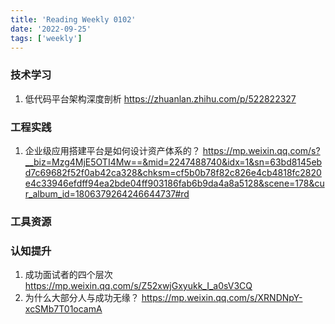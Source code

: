 ```yaml
---
title: 'Reading Weekly 0102'
date: '2022-09-25'
tags: ['weekly']
---
```


### 技术学习

1. 低代码平台架构深度剖析 https://zhuanlan.zhihu.com/p/522822327

### 工程实践

1. 企业级应用搭建平台是如何设计资产体系的？ https://mp.weixin.qq.com/s?__biz=Mzg4MjE5OTI4Mw==&mid=2247488740&idx=1&sn=63bd8145ebd7c69682f52f0ab42ca328&chksm=cf5b0b78f82c826e4cb4818fc2820e4c33946efdff94ea2bde04ff903186fab6b9da4a8a5128&scene=178&cur_album_id=1806379264246644737#rd

### 工具资源

### 认知提升

1. 成功面试者的四个层次 https://mp.weixin.qq.com/s/Z52xwjGxyukk_I_a0sV3CQ
2. 为什么大部分人与成功无缘？ https://mp.weixin.qq.com/s/XRNDNpY-xcSMb7T01ocamA
